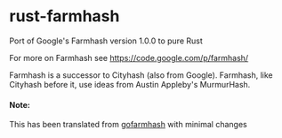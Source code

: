 # rust-farmhash

Port of Google's Farmhash version 1.0.0 to pure Rust

For more on Farmhash see https://code.google.com/p/farmhash/

Farmhash is a successor to Cityhash (also from Google). Farmhash, like Cityhash
before it, use ideas from Austin Appleby's MurmurHash.

#### Note:
This has been translated from [gofarmhash](https://github.com/leemcloughlin/gofarmhash) with minimal changes
